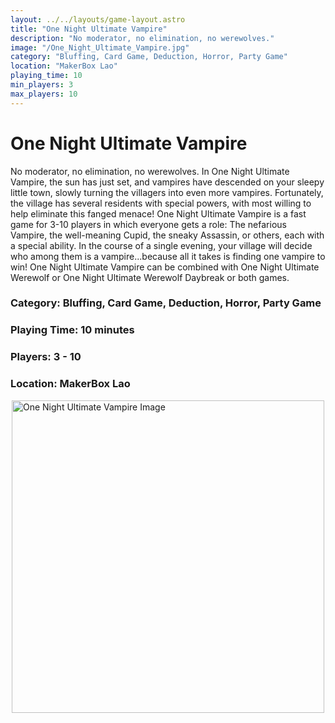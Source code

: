 ```yaml
---
layout: ../../layouts/game-layout.astro
title: "One Night Ultimate Vampire"
description: "No moderator, no elimination, no werewolves."
image: "/One_Night_Ultimate_Vampire.jpg"
category: "Bluffing, Card Game, Deduction, Horror, Party Game"
location: "MakerBox Lao"
playing_time: 10
min_players: 3
max_players: 10
---
```

# One Night Ultimate Vampire

No moderator, no elimination, no werewolves.  In One Night Ultimate Vampire, the sun has just set, and vampires have descended on your sleepy little town, slowly turning the villagers into even more vampires. Fortunately, the village has several residents with special powers, with most willing to help eliminate this fanged menace!  One Night Ultimate Vampire is a fast game for 3-10 players in which everyone gets a role: The nefarious Vampire, the well-meaning Cupid, the sneaky Assassin, or others, each with a special ability. In the course of a single evening, your village will decide who among them is a vampire...because all it takes is finding one vampire to win!  One Night Ultimate Vampire can be combined with One Night Ultimate Werewolf or One Night Ultimate Werewolf Daybreak or both games.  

### Category: Bluffing, Card Game, Deduction, Horror, Party Game

### Playing Time: 10 minutes

### Players: 3 - 10

### Location: MakerBox Lao

<img src="/One_Night_Ultimate_Vampire.jpg" alt="One Night Ultimate Vampire Image" width="500" style="display: block; margin: 0 auto">

    